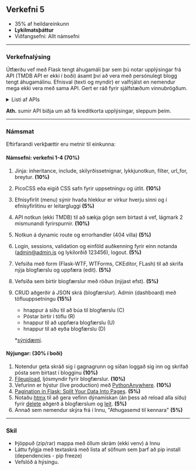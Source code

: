 ## Verkefni 5 
- 35% af heildareinkunn
- **Lykilmatsþáttur**
- Viðfangsefni: Allt námsefni 

---

### Verkefnalýsing

Útfærðu vef með Flask tengt áhugamáli þar sem þú notar upplýsingar frá API (TMDB API er ekki í boði) ásamt því að vera með persónulegt blogg tengt áhugamálinu. Efnisval (texti og myndir) er valfrjálst en nemendur mega ekki vera með sama API. Gert er ráð fyrir sjálfstæðum vinnubrögðum. 
<details>
<summary>Listi af APIs </summary>
  
<!-- There’s an amazing amount of data available on the Web. Many web services, like YouTube and GitHub, make their data accessible to third-party applications through an API. Here are some examples of available APIs: -->
- [Public APIs](https://github.com/public-apis/public-apis)  
- [List of free apis](https://mixedanalytics.com/blog/list-actually-free-open-no-auth-needed-apis/)
- [free for dev - apis](https://github.com/ripienaar/free-for-dev#apis-data-and-ml)

</details>

**Ath.** sumir API biðja um að fá kreditkorta upplýsingar, sleppum þeim.

---

### Námsmat 
Eftirfarandi verkþættir eru metnir til einkunna: <br>

#### Námsefni: verkefni 1-4 (70%)

1. Jinja: inheritance, include, skilyrðissetnignar, lykkjunotkun, filter, url_for, breytur. **(10%)**
1. PicoCSS eða eigið CSS safn fyrir uppsetningu og útlit. **(10%)**
1. Efnisyfirlit (menu) sýnir hvaða hlekkur er virkur hverju sinni og í efnisyfirlitinu er leitargluggi **(5%)**
1. API notkun (ekki TMDB) til að sækja gögn sem birtast á vef, lágmark 2 mismunandi fyrirspurnir. **(10%)**
1. Notkun á dynamic route og errorhandler (404 villa) **(5%)**
1. Login, sessions, validation og einföld auðkenning fyrir einn notanda (admin@admin.is og lykilorðið 123456), logout. **(5%)**
1. Vefsíða með form (Flask-WTF, WTForms, CKEditor, FLash) til að skrifa nýja blogfærslu og uppfæra (edit). **(5%)**
1. Vefsíða sem birtir blogfærslur með röðun (nýjast efst). **(5%)**
1. CRUD aðgerðir á JSON skrá (blogfærslur). Admin (dashboard) með töfluuppsetningu **(15%)**
   * hnappur á síðu til að búa til blogfærslu (C) 
   * Póstar birtir í töflu (R)
   * hnappur til að uppfæra blogfærslu (U)
   * hnappur til að eyða blogfærslu (D)
   
   
   *[sýnidæmi](https://blog-admin-ui.netlify.app/). 

#### Nýjungar: (30% í boði)

1. Notendur geta skráð sig í gagnagrunn og síðan loggað sig inn og skrifað pósta sem birtast í blogginu **(10%)** 
1. [Fileupload](https://flask.palletsprojects.com/en/2.3.x/patterns/fileuploads/), ljósmyndir fyrir blogfærslur. **(10%)**
1. Vefurinn er hýstur (live production) með [PythonAnywhere](https://www.pythonanywhere.com/). **(10%)**
1. [Pagination in Flask: Split Your Data Into Pages](https://www.youtube.com/watch?v=U18hO1ngZEQ).  **(5%)**
1. Notaðu [htmx](https://htmx.org/docs/) til að gera vefinn dýnamískan (án þess að reload alla síðu) fyrir [delete](https://youtu.be/O2Xd6DmcB9g?t=1996) aðgerð á blogfærslum og [leit](https://www.youtube.com/watch?v=PWEl1ysbPAY). **(5%)**
1. Annað sem nemendur skýra frá í Innu, "Athugasemd til kennara" **(5%)**

---

### Skil
- Þjöppuð (zip/rar) mappa með öllum skrám (ekki venv) á Innu
- Láttu fylgja með textaskrá með lista af söfnum sem þarf að pip install (dependencies - pip freeze)
- Vefslóð á hýsingu.